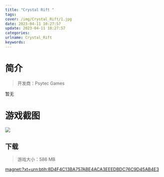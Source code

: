 ```yaml
---
title: "Crystal Rift "
tags: 
cover: /img/Crystal_Rift/1.jpg
date: 2023-04-11 10:27:57
update: 2023-04-11 10:27:57
categories: 
urlname: Crystal_Rift
keywords: 
---
```

# 简介

> 开发商：Psytec Games

暂无

# 游戏截图

![](/img/Crystal_Rift/2.jpg)


## 下载

> 游戏大小：586 MB

[magnet:?xt=urn:btih:8D4F4C13BA757ABE4ACA3EEEDBDC76C9D45AB4E3](magnet:?xt=urn:btih:8D4F4C13BA757ABE4ACA3EEEDBDC76C9D45AB4E3)